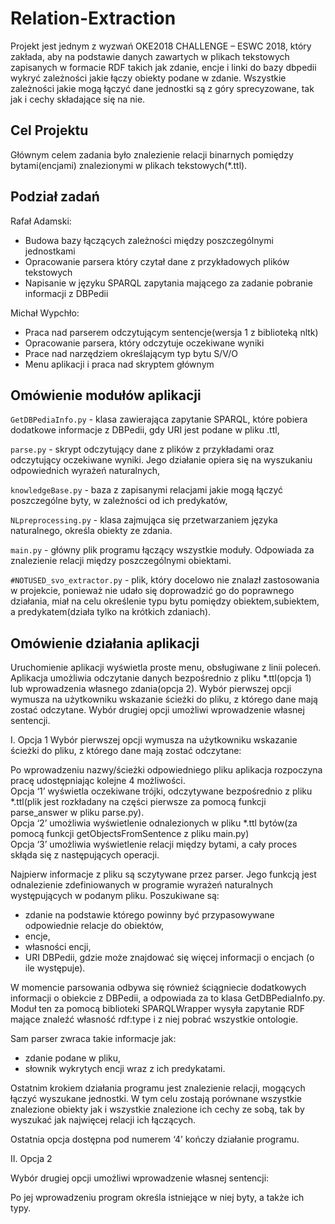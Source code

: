 # Relation-Extraction
Projekt jest jednym z wyzwań OKE2018 CHALLENGE – ESWC 2018, który zakłada, aby
na podstawie danych zawartych w plikach tekstowych zapisanych w formacie RDF takich jak zdanie, encje i linki do bazy dbpedii wykryć zależności jakie łączy obiekty podane w zdanie. Wszystkie zależności jakie mogą łączyć dane jednostki są z góry sprecyzowane, tak jak i cechy składające się na nie.


## Cel Projektu
Głównym celem zadania było znalezienie relacji binarnych pomiędzy bytami(encjami) znalezionymi w plikach tekstowych(*.ttl).


## Podział zadań
Rafał Adamski:
- Budowa bazy łączących zależności między poszczególnymi jednostkami
- Opracowanie parsera który czytał dane z przykładowych plików tekstowych
- Napisanie w języku SPARQL zapytania mającego za zadanie pobranie informacji z DBPedii

Michał Wypchło:
- Praca nad parserem odczytującym sentencje(wersja 1 z biblioteką nltk)
- Opracowanie parsera, który odczytuje oczekiwane wyniki
- Prace nad narzędziem określającym typ bytu S/V/O
- Menu aplikacji i praca nad skryptem głównym


## Omówienie modułów aplikacji
`GetDBPediaInfo.py` - klasa zawierająca zapytanie SPARQL, które pobiera dodatkowe informacje z DBPedii, gdy URI jest podane w pliku .ttl,

`parse.py` - skrypt odczytujący dane z plików z przykładami oraz odczytujący oczekiwane wyniki. Jego działanie opiera się na wyszukaniu odpowiednich wyrażeń naturalnych,

`knowledgeBase.py` - baza z zapisanymi relacjami jakie mogą łączyć poszczególne byty, w zależności od ich predykatów,

`NLpreprocessing.py` -  klasa zajmująca się przetwarzaniem języka naturalnego, określa obiekty ze zdania.

`main.py` - główny plik programu łączący wszystkie moduły. Odpowiada za znalezienie relacji między poszczególnymi obiektami.

`#NOTUSED_svo_extractor.py` - plik, który docelowo nie znalazł zastosowania w projekcie, ponieważ nie udało się doprowadzić go do poprawnego działania, miał na celu określenie typu bytu pomiędzy obiektem,subiektem, a predykatem(działa tylko na krótkich zdaniach).


## Omówienie działania aplikacji
Uruchomienie aplikacji wyświetla proste menu, obsługiwane z linii poleceń.
Aplikacja umożliwia odczytanie danych bezpośrednio z pliku *.ttl(opcja 1) lub wprowadzenia własnego zdania(opcja 2).
Wybór pierwszej opcji wymusza na użytkowniku wskazanie ścieżki do pliku, z którego dane mają zostać odczytane.
Wybór drugiej opcji umożliwi wprowadzenie własnej sentencji. 

I. Opcja 1
Wybór pierwszej opcji wymusza na użytkowniku wskazanie ścieżki do pliku, z którego dane mają zostać odczytane:

Po wprowadzeniu nazwy/ścieżki odpowiedniego pliku aplikacja rozpoczyna pracę udostępniając kolejne 4 możliwości.  
Opcja ‘1’ wyświetla oczekiwane trójki, odczytywane bezpośrednio z pliku *.ttl(plik jest rozkładany na części pierwsze za pomocą funkcji parse_answer w pliku parse.py).  
Opcja ‘2’ umożliwia wyświetlenie odnalezionych w pliku *.ttl bytów(za pomocą funkcji getObjectsFromSentence z pliku main.py)  
Opcja ‘3’ umożliwia wyświetlenie relacji między bytami, a cały proces skłąda się z następujących operacji.


Najpierw informacje z pliku są sczytywane przez parser. Jego funkcją jest odnalezienie zdefiniowanych w programie wyrażeń naturalnych występujących w podanym pliku. Poszukiwane są:
- zdanie na podstawie którego powinny być przypasowywane odpowiednie relacje do obiektów,
- encje,
- własności encji,
- URI DBPedii, gdzie może znajdować się więcej informacji o encjach (o ile występuje).

W momencie parsowania odbywa się również ściągniecie dodatkowych informacji o obiekcie z DBPedii, a odpowiada za to klasa GetDBPediaInfo.py. Moduł ten za pomocą biblioteki SPARQLWrapper wysyła zapytanie RDF mające znaleźć własność rdf:type i z niej pobrać wszystkie ontologie.

Sam parser zwraca takie informacje jak:
- zdanie podane w pliku,
- słownik wykrytych encji wraz z ich predykatami.

Ostatnim krokiem działania programu jest znalezienie relacji, mogących łączyć wyszukane jednostki. W tym celu zostają porównane wszystkie znalezione obiekty jak i wszystkie znalezione ich cechy ze sobą, tak by wyszukać jak najwięcej relacji ich łączących.

Ostatnia opcja dostępna pod numerem ‘4’ kończy działanie programu.

II. Opcja 2

Wybór drugiej opcji umożliwi wprowadzenie własnej sentencji:

Po jej wprowadzeniu program określa istniejące w niej byty, a także ich typy.

